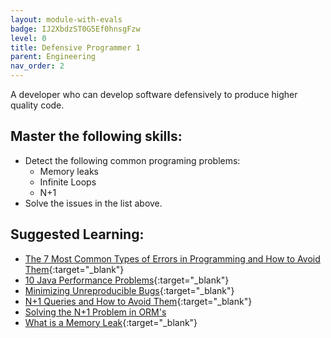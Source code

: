```yaml
---
layout: module-with-evals
badge: IJ2XbdzST0G5Ef0hnsgFzw
level: 0
title: Defensive Programmer 1
parent: Engineering
nav_order: 2
---
```

A developer who can develop software defensively to produce higher quality code.

## Master the following skills:

- Detect the following common programing problems:
  - Memory leaks
  - Infinite Loops
  - N+1
- Solve the issues in the list above.

## Suggested Learning:

- [The 7 Most Common Types of Errors in Programming and How to Avoid Them](https://textexpander.com/blog/the-7-most-common-types-of-errors-in-programming-and-how-to-avoid-them/){:target="\_blank"}
- [10 Java Performance Problems](https://www.rockvalleycollege.edu/webadmin/upload/Top-10-Java-Performance-Problems.pdf){:target="\_blank"}
- [Minimizing Unreproducible Bugs](https://testing.googleblog.com/2014/02/minimizing-unreproducible-bugs.html){:target="\_blank"}
- [N+1 Queries and How to Avoid Them](https://medium.com/@bretdoucette/n-1-queries-and-how-to-avoid-them-a12f02345be5){:target="\_blank"}
- [Solving the N+1 Problem in ORM's](https://thecodingmachine.io/solving-n-plus-1-problem-in-orms)
- [What is a Memory Leak](https://www.linkedin.com/learning/linux-performance-tuning/what-is-a-memory-leak){:target="\_blank"}
